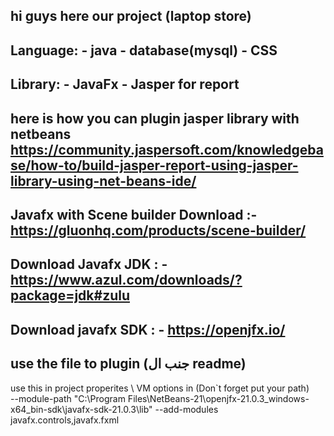 hi guys here our project (laptop store) 
------------------------------------------------------------------------------------------------------------------------------
Language: -
java - 
database(mysql) - 
CSS
------------------------------------------------------------------------------------------------------------------------------
Library: - 
JavaFx - 
Jasper for report 
------------------------------------------------------------------------------------------------------------------------------
here is how you can plugin jasper library with netbeans  
https://community.jaspersoft.com/knowledgebase/how-to/build-jasper-report-using-jasper-library-using-net-beans-ide/
------------------------------------------------------------------------------------------------------------------------------
Javafx with Scene builder 
Download :- 
https://gluonhq.com/products/scene-builder/
----------------------------------------------------------
Download Javafx JDK : -
https://www.azul.com/downloads/?package=jdk#zulu
----------------------------------------------------------
Download javafx SDK : - 
https://openjfx.io/
------------------------------------------------------------------------------------------------------------------------------
use the file to plugin (جنب ال readme)
------------------------------------------------------------------------------------------------------------------------------
use this in project properites \ VM options in (Don`t forget put your path)        
--module-path "C:\Program Files\NetBeans-21\openjfx-21.0.3_windows-x64_bin-sdk\javafx-sdk-21.0.3\lib" --add-modules javafx.controls,javafx.fxml
